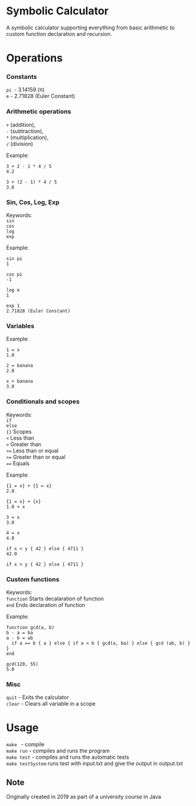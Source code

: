 # Symbolic Calculator
A symbolic calculator supporting everything from basic arithmetic to custom function declaration and recursion.

# Operations
### Constants 
  `pi `- 3.14159 (π) <br>
  `e`  - 2.71828 (Euler Constant)
### Arithmetic operations
  `+` (addition), <br>
  `-` (subtraction),<br>
  `*` (multiplication),<br>
  `/` (division)<br>

  Example:

    3 + 2 - 1 * 4 / 5
    4.2
    
    3 + (2 - 1) * 4 / 5
    3.8

### Sin, Cos, Log, Exp

  Keywords:<br>
  `sin` <br>
  `cos`<br>
  `log`<br>
  `exp`

  Example:

    sin pi
    1

    cos pi
    -1

    log e
    1

    exp 1
    2.71828 (Euler Constant) 

### Variables
  Example:

    1 = x
    1.0

    2 = banana
    2.0

    x + banana
    3.0

### Conditionals and scopes
Keywords: <br>
`if` <br>
`else` <br>
`{}`  Scopes<br>
`<`   Less than <br>
`>`   Greater than <br>
`<=`  Less than or equal <br>
`>=`  Greater than or equal <br>
`==`  Equals

  Example:

    {1 = x} + {1 = x}
    2.0

    {1 = x} + {x}
    1.0 + x

    3 = x
    3.0

    4 = x
    4.0

    if x < y { 42 } else { 4711 }
    42.0

    if x > y { 42 } else { 4711 }


### Custom functions 
Keywords:<br>
`function` Starts decalaration of function<br>
`end` Ends declaration of function

  Example:

    function gcd(a, b)
    b - a = ba
    a - b = ab
      if a == b { a } else { if a < b { gcd(a, ba) } else { gcd (ab, b) } }
    end

    gcd(120, 55)
    5.0


### Misc 
`quit` - Exits the calculator<br>
`clear` - Clears all variable in a scope

# Usage
`make ` - compile <br>
`make run` - compiles and runs the program <br>
`make test` - compiles and runs the automatic tests <br>
`make testSystem` runs test with input.txt and give the output in output.txt<br>

## Note 
Originally created in 2019 as part of a university course in Java

